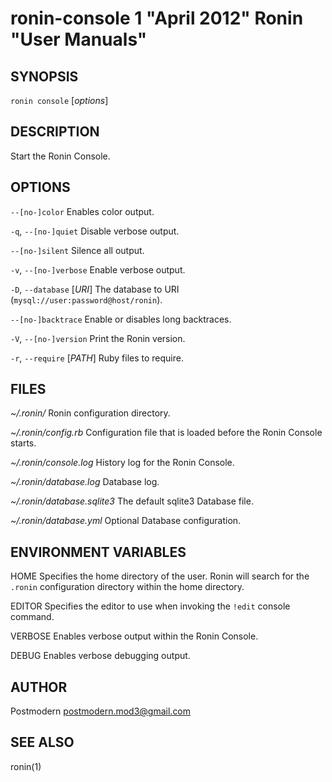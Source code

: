# ronin-console 1 "April 2012" Ronin "User Manuals"

## SYNOPSIS

`ronin console` [*options*]

## DESCRIPTION

Start the Ronin Console.

## OPTIONS

`--[no-]color`
  Enables color output.

`-q`, `--[no-]quiet`
  Disable verbose output.

`--[no-]silent`
  Silence all output.

`-v`, `--[no-]verbose`
  Enable verbose output.

`-D`, `--database` [*URI*]
  The database to URI (`mysql://user:password@host/ronin`).

`--[no-]backtrace`
  Enable or disables long backtraces.

`-V`, `--[no-]version`
  Print the Ronin version.

`-r`, `--require` [*PATH*]
  Ruby files to require.

## FILES

*~/.ronin/*
  Ronin configuration directory.

*~/.ronin/config.rb*
  Configuration file that is loaded before the Ronin Console starts.

*~/.ronin/console.log*
  History log for the Ronin Console.

*~/.ronin/database.log*
  Database log.

*~/.ronin/database.sqlite3*
  The default sqlite3 Database file.

*~/.ronin/database.yml*
  Optional Database configuration.

## ENVIRONMENT VARIABLES

HOME
  Specifies the home directory of the user. Ronin will search for the `.ronin`
  configuration directory within the home directory.

EDITOR
  Specifies the editor to use when invoking the `!edit` console command.

VERBOSE
  Enables verbose output within the Ronin Console.

DEBUG
  Enables verbose debugging output.

## AUTHOR

Postmodern <postmodern.mod3@gmail.com>

## SEE ALSO

ronin(1)
